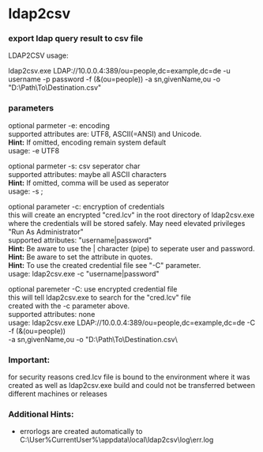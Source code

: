 # ldap2csv
### export ldap query result to csv file

LDAP2CSV usage:
  
ldap2csv.exe LDAP://10.0.0.4:389/ou=people,dc=example,dc=de -u username -p password 
-f (&(ou=people)) -a sn,givenName,ou -o \"D:\\Path\\To\\Destination.csv"  
  
### parameters  
  
optional parmeter -e: encoding  
supported attributes are: UTF8, ASCII(=ANSI) and Unicode.  
**Hint:** If omitted, encoding remain system default  
usage: -e UTF8  
  
optional parmeter -s: csv seperator char  
supported attributes: maybe all ASCII characters  
**Hint:** If omitted, comma will be used as seperator  
usage: -s ;  
  
optional parameter -c: encryption of credentials  
this will create an encrypted \"cred.lcv\" in the root directory of ldap2csv.exe  
where the credentials will be stored safely. May need elevated privileges "Run As Administrator"  
supported attributes: "username|password"  
**Hint:** Be aware to use the | character (pipe) to seperate user and password.  
**Hint:** Be aware to set the attribute in quotes.  
**Hint:** To use the created credential file see "-C" parameter.  
usage: ldap2csv.exe -c "username|password"  
  
optional paremeter -C: use encrypted credential file  
this will tell ldap2csv.exe to search for the "cred.lcv" file   
created with the -c parameter above.  
supported attributes: none  
usage: ldap2csv.exe LDAP://10.0.0.4:389/ou=people,dc=example,dc=de -C -f (&(ou=people))  
-a sn,givenName,ou -o \"D:\\Path\\To\\Destination.csv\  
  
### Important: 
for security reasons cred.lcv file is bound to the environment where it was created as well as ldap2csv.exe build and could not be transferred between different machines or releases
            
### Additional Hints:
+ errorlogs are created automatically to C:\User\%CurrentUser%\appdata\local\ldap2csv\log\err.log
